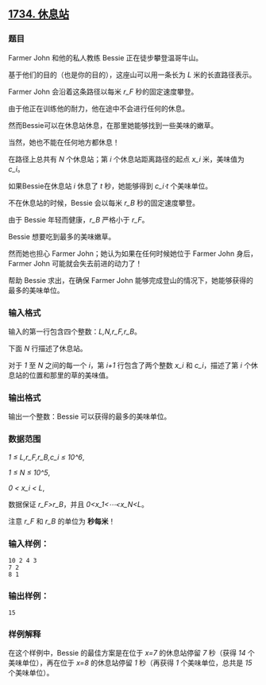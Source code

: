 ## [1734. 休息站](https://www.acwing.com/problem/content/1736/)

### 题目

Farmer John 和他的私人教练 Bessie 正在徒步攀登温哥牛山。

基于他们的目的（也是你的目的），这座山可以用一条长为 *L* 米的长直路径表示。

Farmer John 会沿着这条路径以每米 *r_F* 秒的固定速度攀登。

由于他正在训练他的耐力，他在途中不会进行任何的休息。

然而Bessie可以在休息站休息，在那里她能够找到一些美味的嫩草。

当然，她也不能在任何地方都休息！

在路径上总共有 *N* 个休息站；第 *i* 个休息站距离路径的起点 *x_i* 米，美味值为 *c_i*。

如果Bessie在休息站 *i* 休息了 *t* 秒，她能够得到 *c_i⋅t* 个美味单位。

不在休息站的时候，Bessie 会以每米 *r_B* 秒的固定速度攀登。

由于 Bessie 年轻而健康，*r_B* 严格小于 *r_F*。

Bessie 想要吃到最多的美味嫩草。

然而她也担心 Farmer John；她认为如果在任何时候她位于 Farmer John 身后，Farmer John 可能就会失去前进的动力了！

帮助 Bessie 求出，在确保 Farmer John 能够完成登山的情况下，她能够获得的最多的美味单位。

### 输入格式

输入的第一行包含四个整数：*L,N,r_F,r_B*。

下面 *N* 行描述了休息站。

对于 *1* 至 *N* 之间的每一个 *i*，第 *i+1* 行包含了两个整数 *x_i* 和 *c_i*，描述了第 *i* 个休息站的位置和那里的草的美味值。

### 输出格式

输出一个整数：Bessie 可以获得的最多的美味单位。

### 数据范围

*1 ≤ L,r_F,r_B,c_i ≤ 10^6*,

*1 ≤ N ≤ 10^5*,

*0 < x_i < L*,

数据保证 *r_F>r_B*，并且 *0<x_1<⋯<x_N<L*。

注意 *r_F* 和 *r_B* 的单位为 **秒每米**！

### 输入样例：

```
10 2 4 3
7 2
8 1
```

### 输出样例：

```
15
```

### 样例解释

在这个样例中，Bessie 的最佳方案是在位于 *x=7* 的休息站停留 *7* 秒（获得 *14* 个美味单位），再在位于 *x=8* 的休息站停留 *1* 秒（再获得 *1* 个美味单位，总共是 *15* 个美味单位）。
